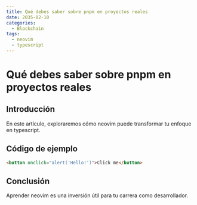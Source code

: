 ```yaml
---
title: Qué debes saber sobre pnpm en proyectos reales
date: 2035-02-10
categories:
  - Blockchain
tags:
  - neovim
  - typescript
---
```


# Qué debes saber sobre pnpm en proyectos reales

## Introducción

En este artículo, exploraremos cómo neovim puede transformar tu enfoque en typescript.

## Código de ejemplo

```html
<button onclick="alert('Hello!')">Click me</button>
```

## Conclusión

Aprender neovim es una inversión útil para tu carrera como desarrollador.
